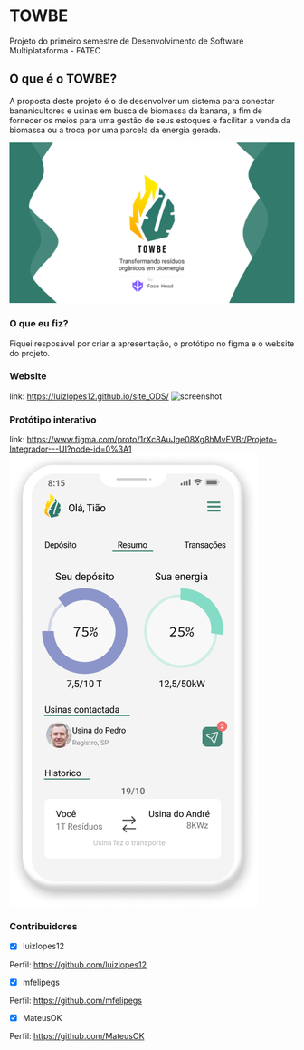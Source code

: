 # TOWBE
 Projeto do primeiro semestre de Desenvolvimento de Software Multiplataforma - FATEC
 
## O que é o TOWBE?
A proposta deste projeto é o de desenvolver um sistema para conectar bananicultores e usinas em busca de biomassa da banana, a fim de fornecer os meios para uma gestão de seus estoques e facilitar a venda da biomassa ou a troca por uma parcela da energia gerada.

![TOWBE](./apresentacao.png)


### O que eu fiz?
Fiquei resposável por criar a apresentação, o protótipo no figma e o website do projeto.
 
### Website
link: https://luizlopes12.github.io/site_ODS/
![screenshot](./screenshot.png)


### Protótipo interativo
link: https://www.figma.com/proto/1rXc8AuJge08Xg8hMvEVBr/Projeto-Integrador---UI?node-id=0%3A1
![screenshot](./tela.png)



### Contribuidores

- [x] luizlopes12

Perfil: https://github.com/luizlopes12

- [x] mfelipegs

Perfil: https://github.com/mfelipegs

- [x] MateusOK

Perfil: https://github.com/MateusOK
